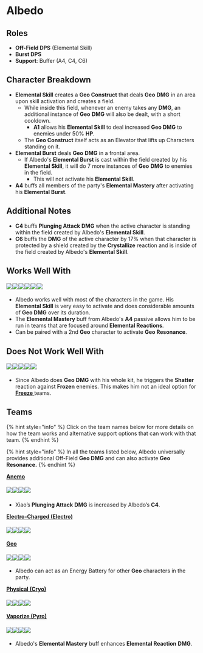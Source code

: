 # Albedo

## **Roles**

* **Off-Field DPS** (Elemental Skill)
* **Burst DPS**
* **Support**: Buffer (A4, C4, C6)

## **Character Breakdown**

* **Elemental Skill** creates a **Geo Construct** that deals **Geo** **DMG** in an area upon skill activation and creates a field.
  * While inside this field, whenever an enemy takes any **DMG**, an additional instance of **Geo** **DMG** will also be dealt, with a short cooldown.
    * **A1** allows his **Elemental Skill** to deal increased **Geo DMG** to enemies under 50% **HP**.
  * The **Geo Construct** itself acts as an Elevator that lifts up Characters standing on it.
* **Elemental Burst** deals **Geo** **DMG** in a frontal area.
  * If Albedo's **Elemental Burst** is cast within the field created by his **Elemental Skill**, it will do 7 more instances of **Geo** **DMG** to enemies in the field.
    * This will not activate his **Elemental Skill**.
* **A4** buffs all members of the party's **Elemental Mastery** after activating his **Elemental Burst**.

## **Additional Notes**

* **C4** buffs **Plunging Attack** **DMG** when the active character is standing within the field created by Albedo's **Elemental Skill**.
* **C6** buffs the **DMG** of the active character by 17% when that character is protected by a shield created by the **Crystallize** reaction and is inside of the field created by Albedo's **Elemental Skill**.

## **Works Well With**

#### ![](../../.gitbook/assets/ui\_icon\_anemo.webp)![](../../.gitbook/assets/ui\_icon\_cryo.webp)![](../../.gitbook/assets/ui\_icon\_electro.webp)![](../../.gitbook/assets/ui\_icon\_hydro.webp)![](../../.gitbook/assets/ui\_icon\_pyro.webp)![](../../.gitbook/assets/ui\_icon\_geo.webp)

* Albedo works well with most of the characters in the game. His **Elemental Skill** is very easy to activate and does considerable amounts of **Geo DMG** over its duration.
* The **Elemental Mastery** buff from Albedo's **A4** passive allows him to be run in teams that are focused around **Elemental Reactions**.
* Can be paired with a 2nd **Geo** character to activate **Geo Resonance**.

## **Does Not Work Well With**

#### ![](../../.gitbook/assets/ui\_avataricon\_ayaka.png)![](../../.gitbook/assets/ui\_avataricon\_chongyun.png)![](../../.gitbook/assets/ui\_avataricon\_ganyu.png)![](../../.gitbook/assets/ui\_avataricon\_kaeya.png)![](../../.gitbook/assets/ui\_avataricon\_rosaria.png)

* Since Albedo does **Geo** **DMG** with his whole kit, he triggers the **Shatter** reaction against **Frozen** enemies. This makes him not an ideal option for [**Freeze** ](../../teams/freeze.md)teams.

## **Teams**

{% hint style="info" %}
Click on the team names below for more details on how the team works and alternative support options that can work with that team.
{% endhint %}

{% hint style="info" %}
In all the teams listed below, Albedo universally provides additional Off-Field **Geo DMG** and can also activate **Geo Resonance.**
{% endhint %}

[**Anemo**](../../teams/anemo.md)

#### ![](../../.gitbook/assets/ui\_avataricon\_xiao.png)![](../../.gitbook/assets/ui\_avataricon\_jean.png)![](../../.gitbook/assets/ui\_avataricon\_albedo.png)![](../../.gitbook/assets/ui\_avataricon\_zhongli.png)​​

* Xiao’s **Plunging Attack** **DMG** is increased by Albedo’s **C4**.

[**Electro-Charged (Electro)**](../../teams/electro-charged.md)

#### ![](../../.gitbook/assets/ui\_avataricon\_keqing.png)![](../../.gitbook/assets/ui\_avataricon\_xingqiu.png)![](../../.gitbook/assets/ui\_avataricon\_albedo.png)![](../../.gitbook/assets/ui\_avataricon\_zhongli.png)

[**Geo**](../../teams/geo.md)

#### ![](../../.gitbook/assets/ui\_avataricon\_ningguang.png)![](../../.gitbook/assets/ui\_avataricon\_albedo.png)![](../../.gitbook/assets/ui\_avataricon\_xiangling.png)![](../../.gitbook/assets/ui\_avataricon\_bennett.png)

* Albedo can act as an Energy Battery for other **Geo** characters in the party.

[**Physical (Cryo)**](../../teams/physical-cryo.md)

#### ![](../../.gitbook/assets/ui\_avataricon\_eula.png)![](../../.gitbook/assets/ui\_avataricon\_fischl.png)![](../../.gitbook/assets/ui\_avataricon\_albedo.png)![](../../.gitbook/assets/ui\_avataricon\_zhongli.png)

[**Vaporize (Pyro)**](../../teams/reverse-vaporize.md)

#### ![](../../.gitbook/assets/ui\_avataricon\_hutao.png)![](../../.gitbook/assets/ui\_avataricon\_xingqiu.png)![](../../.gitbook/assets/ui\_avataricon\_albedo.png)![](../../.gitbook/assets/ui\_avataricon\_zhongli.png)

* Albedo's **Elemental Mastery** buff enhances **Elemental Reaction** **DMG**.
